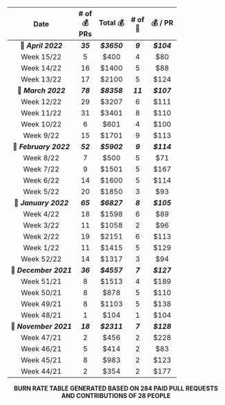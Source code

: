 <div align="center">  
 
 | Date | # of <br /> :moneybag: <br /> PRs | Total :moneybag: | # of <br /> :construction_worker: | :moneybag: / PR |
|:-:|:-:|:-:|:-:|:-:| 
| :date: ***April 2022*** | ***35*** | ***$3650*** | ***9*** | ***$104*** |
 | Week 15/22 | 5 | $400 | 4 | $80 |
| Week 14/22 | 16 | $1400 | 5 | $88 |
| Week 13/22 | 17 | $2100 | 5 | $124 |
| :date: ***March 2022*** | ***78*** | ***$8358*** | ***11*** | ***$107*** |
 | Week 12/22 | 29 | $3207 | 6 | $111 |
| Week 11/22 | 31 | $3401 | 8 | $110 |
| Week 10/22 | 6 | $601 | 4 | $100 |
| Week 9/22 | 15 | $1701 | 9 | $113 |
| :date: ***February 2022*** | ***52*** | ***$5902*** | ***9*** | ***$114*** |
 | Week 8/22 | 7 | $500 | 5 | $71 |
| Week 7/22 | 9 | $1501 | 5 | $167 |
| Week 6/22 | 14 | $1600 | 5 | $114 |
| Week 5/22 | 20 | $1850 | 3 | $93 |
| :date: ***January 2022*** | ***65*** | ***$6827*** | ***8*** | ***$105*** |
 | Week 4/22 | 18 | $1598 | 6 | $89 |
| Week 3/22 | 11 | $1058 | 2 | $96 |
| Week 2/22 | 19 | $2151 | 6 | $113 |
| Week 1/22 | 11 | $1415 | 5 | $129 |
| Week 52/22 | 14 | $1317 | 3 | $94 |
| :date: ***December 2021*** | ***36*** | ***$4557*** | ***7*** | ***$127*** |
 | Week 51/21 | 8 | $1513 | 4 | $189 |
| Week 50/21 | 8 | $878 | 5 | $110 |
| Week 49/21 | 8 | $1103 | 5 | $138 |
| Week 48/21 | 1 | $104 | 1 | $104 |
| :date: ***November 2021*** | ***18*** | ***$2311*** | ***7*** | ***$128*** |
 | Week 47/21 | 2 | $456 | 2 | $228 |
| Week 46/21 | 5 | $414 | 2 | $83 |
| Week 45/21 | 8 | $983 | 2 | $123 |
| Week 44/21 | 2 | $354 | 2 | $177 |

 
 **BURN RATE TABLE GENERATED BASED ON 284 PAID PULL REQUESTS AND CONTRIBUTIONS OF 28 PEOPLE** 
 
 </div>